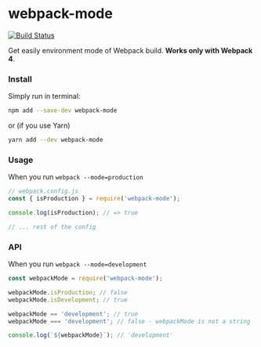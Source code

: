 # webpack-mode
[![Build Status](https://travis-ci.org/mckomo/webpack-mode.svg?branch=master)](https://travis-ci.org/mckomo/webpack-mode)

Get easily environment mode of Webpack build. **Works only with Webpack 4**.

### Install

Simply run in terminal:

```sh
npm add --save-dev webpack-mode
```

or (if you use Yarn)

```sh
yarn add --dev webpack-mode
```

### Usage

When you run `webpack --mode=production`

```js
// webpack.config.js
const { isProduction } = require('webpack-mode');

console.log(isProduction); // => true

// ... rest of the config
```

### API

When you run `webpack --mode=development`

```js
const webpackMode = require('webpack-mode');

webpackMode.isProduction; // false
webpackMode.isDevelopment; // true

webpackMode == 'development'; // true
webpackMode === 'development'; // false - webpackMode is not a string

console.log(`${webpackMode}`); // 'development'
```
